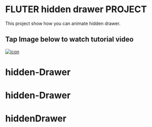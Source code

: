 # FLUTER hidden drawer PROJECT

This project show how you can animate hidden drawer.
 

 ## Tap Image below to watch tutorial video

 <a href="https://youtu.be/HQnY-RnpRbs">
        <img src="z.png" align="center" alt="icon"/>
    </a>
    
# hidden-Drawer
# hidden-Drawer
# hiddenDrawer
